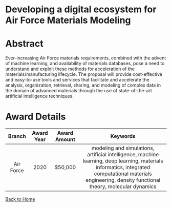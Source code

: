 
Developing a digital ecosystem for Air Force Materials Modeling
===============================================================

# Abstract


Ever-increasing Air Force materials requirements, combined with the advent of machine learning, and availability of materials databases, pose a need to understand and exploit these methods for acceleration of the materials/manufacturing lifecycle. The proposal will provide cost-effective and easy-to-use tools and services that facilitate and accelerate the analysis, organization, retrieval, sharing, and modeling of complex data in the domain of advanced materials through the use of state-of-the-art artificial intelligence techniques.  

# Award Details

|Branch|Award Year|Award Amount|Keywords|
| :---: | :---: | :---: | :---: |
|Air Force|2020|$50,000|modeling and simulations, artificial intelligence, machine learning, deep learning, materials informatics, integrated computational materials engineering, density functional theory, molecular dynamics|
  
  


[Back to Home](https://github.com/chrischow/dod_sbir_awards#1707)